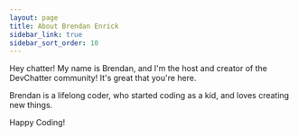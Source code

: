 ```yaml
---
layout: page
title: About Brendan Enrick
sidebar_link: true
sidebar_sort_order: 10
---
```


<p class="message">
  Hey chatter! My name is Brendan, and I'm the host and creator of the DevChatter community! It's great that you're here.
</p>

Brendan is a lifelong coder, who started coding as a kid, and loves creating new things.

Happy Coding!
